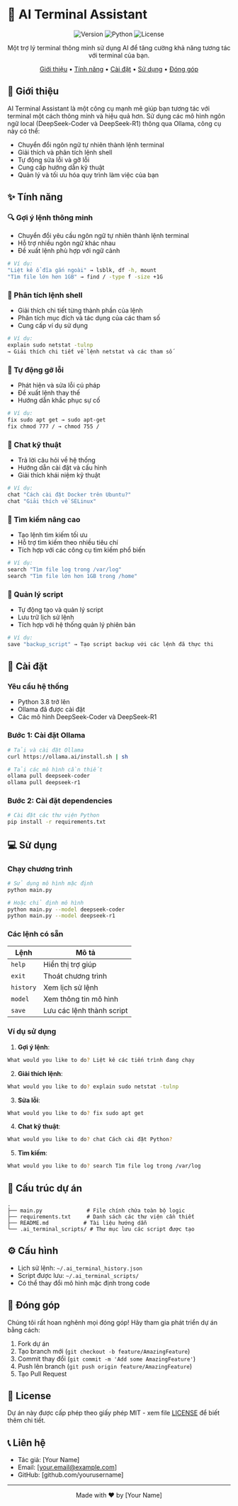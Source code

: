 # 🤖 AI Terminal Assistant

<div align="center">

![Version](https://img.shields.io/badge/version-1.0.0-blue.svg)
![Python](https://img.shields.io/badge/python-3.8+-blue.svg)
![License](https://img.shields.io/badge/license-MIT-green.svg)

Một trợ lý terminal thông minh sử dụng AI để tăng cường khả năng tương tác với terminal của bạn.

[Giới thiệu](#-giới-thiệu) • 
[Tính năng](#-tính-năng) • 
[Cài đặt](#-cài-đặt) • 
[Sử dụng](#-sử-dụng) • 
[Đóng góp](#-đóng-góp)

</div>

## 📝 Giới thiệu

AI Terminal Assistant là một công cụ mạnh mẽ giúp bạn tương tác với terminal một cách thông minh và hiệu quả hơn. Sử dụng các mô hình ngôn ngữ local (DeepSeek-Coder và DeepSeek-R1) thông qua Ollama, công cụ này có thể:

- Chuyển đổi ngôn ngữ tự nhiên thành lệnh terminal
- Giải thích và phân tích lệnh shell
- Tự động sửa lỗi và gỡ lỗi
- Cung cấp hướng dẫn kỹ thuật
- Quản lý và tối ưu hóa quy trình làm việc của bạn

## ✨ Tính năng

### 🔍 Gợi ý lệnh thông minh
- Chuyển đổi yêu cầu ngôn ngữ tự nhiên thành lệnh terminal
- Hỗ trợ nhiều ngôn ngữ khác nhau
- Đề xuất lệnh phù hợp với ngữ cảnh

```bash
# Ví dụ:
"Liệt kê ổ đĩa gắn ngoài" → lsblk, df -h, mount
"Tìm file lớn hơn 1GB" → find / -type f -size +1G
```

### 🤖 Phân tích lệnh shell
- Giải thích chi tiết từng thành phần của lệnh
- Phân tích mục đích và tác dụng của các tham số
- Cung cấp ví dụ sử dụng

```bash
# Ví dụ:
explain sudo netstat -tulnp
→ Giải thích chi tiết về lệnh netstat và các tham số
```

### 🔧 Tự động gỡ lỗi
- Phát hiện và sửa lỗi cú pháp
- Đề xuất lệnh thay thế
- Hướng dẫn khắc phục sự cố

```bash
# Ví dụ:
fix sudo apt get → sudo apt-get
fix chmod 777 / → chmod 755 /
```

### 💬 Chat kỹ thuật
- Trả lời câu hỏi về hệ thống
- Hướng dẫn cài đặt và cấu hình
- Giải thích khái niệm kỹ thuật

```bash
# Ví dụ:
chat "Cách cài đặt Docker trên Ubuntu?"
chat "Giải thích về SELinux"
```

### 📂 Tìm kiếm nâng cao
- Tạo lệnh tìm kiếm tối ưu
- Hỗ trợ tìm kiếm theo nhiều tiêu chí
- Tích hợp với các công cụ tìm kiếm phổ biến

```bash
# Ví dụ:
search "Tìm file log trong /var/log"
search "Tìm file lớn hơn 1GB trong /home"
```

### 📑 Quản lý script
- Tự động tạo và quản lý script
- Lưu trữ lịch sử lệnh
- Tích hợp với hệ thống quản lý phiên bản

```bash
# Ví dụ:
save "backup_script" → Tạo script backup với các lệnh đã thực thi
```

## 🚀 Cài đặt

### Yêu cầu hệ thống
- Python 3.8 trở lên
- Ollama đã được cài đặt
- Các mô hình DeepSeek-Coder và DeepSeek-R1

### Bước 1: Cài đặt Ollama
```bash
# Tải và cài đặt Ollama
curl https://ollama.ai/install.sh | sh

# Tải các mô hình cần thiết
ollama pull deepseek-coder
ollama pull deepseek-r1
```

### Bước 2: Cài đặt dependencies
```bash
# Cài đặt các thư viện Python
pip install -r requirements.txt
```

## 💻 Sử dụng

### Chạy chương trình
```bash
# Sử dụng mô hình mặc định
python main.py

# Hoặc chỉ định mô hình
python main.py --model deepseek-coder
python main.py --model deepseek-r1
```

### Các lệnh có sẵn
| Lệnh | Mô tả |
|------|--------|
| `help` | Hiển thị trợ giúp |
| `exit` | Thoát chương trình |
| `history` | Xem lịch sử lệnh |
| `model` | Xem thông tin mô hình |
| `save` | Lưu các lệnh thành script |

### Ví dụ sử dụng
1. **Gợi ý lệnh**:
```bash
What would you like to do? Liệt kê các tiến trình đang chạy
```

2. **Giải thích lệnh**:
```bash
What would you like to do? explain sudo netstat -tulnp
```

3. **Sửa lỗi**:
```bash
What would you like to do? fix sudo apt get
```

4. **Chat kỹ thuật**:
```bash
What would you like to do? chat Cách cài đặt Python?
```

5. **Tìm kiếm**:
```bash
What would you like to do? search Tìm file log trong /var/log
```

## 📁 Cấu trúc dự án
```
.
├── main.py              # File chính chứa toàn bộ logic
├── requirements.txt     # Danh sách các thư viện cần thiết
├── README.md           # Tài liệu hướng dẫn
└── .ai_terminal_scripts/ # Thư mục lưu các script được tạo
```

## ⚙️ Cấu hình
- Lịch sử lệnh: `~/.ai_terminal_history.json`
- Script được lưu: `~/.ai_terminal_scripts/`
- Có thể thay đổi mô hình mặc định trong code

## 🤝 Đóng góp
Chúng tôi rất hoan nghênh mọi đóng góp! Hãy tham gia phát triển dự án bằng cách:

1. Fork dự án
2. Tạo branch mới (`git checkout -b feature/AmazingFeature`)
3. Commit thay đổi (`git commit -m 'Add some AmazingFeature'`)
4. Push lên branch (`git push origin feature/AmazingFeature`)
5. Tạo Pull Request

## 📝 License
Dự án này được cấp phép theo giấy phép MIT - xem file [LICENSE](LICENSE) để biết thêm chi tiết.

## 📞 Liên hệ
- Tác giả: [Your Name]
- Email: [your.email@example.com]
- GitHub: [github.com/yourusername]

---
<div align="center">
Made with ❤️ by [Your Name]
</div> 